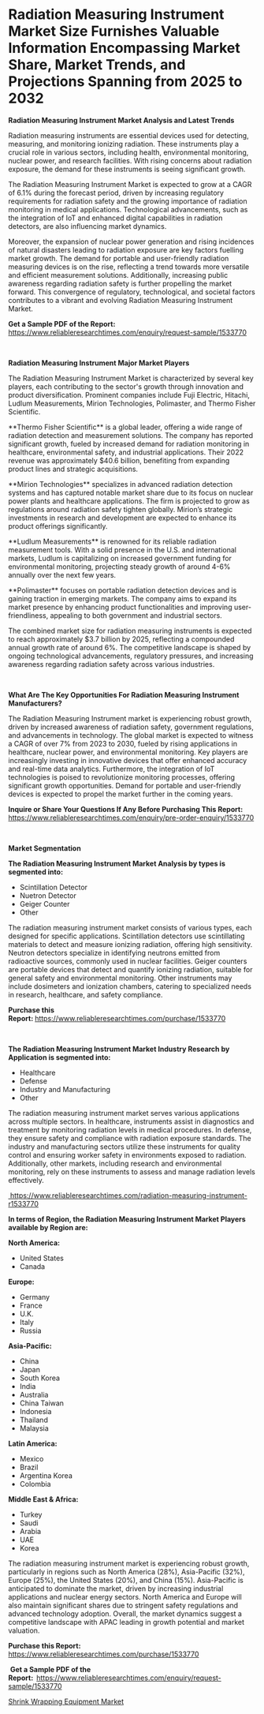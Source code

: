<p><h1>Radiation Measuring Instrument Market Size Furnishes Valuable Information Encompassing Market Share, Market Trends, and Projections Spanning from 2025 to 2032</h1></p><p><strong>Radiation Measuring Instrument Market Analysis and Latest Trends</strong></p>
<p><p>Radiation measuring instruments are essential devices used for detecting, measuring, and monitoring ionizing radiation. These instruments play a crucial role in various sectors, including health, environmental monitoring, nuclear power, and research facilities. With rising concerns about radiation exposure, the demand for these instruments is seeing significant growth.</p><p>The Radiation Measuring Instrument Market is expected to grow at a CAGR of 6.1% during the forecast period, driven by increasing regulatory requirements for radiation safety and the growing importance of radiation monitoring in medical applications. Technological advancements, such as the integration of IoT and enhanced digital capabilities in radiation detectors, are also influencing market dynamics. </p><p>Moreover, the expansion of nuclear power generation and rising incidences of natural disasters leading to radiation exposure are key factors fuelling market growth. The demand for portable and user-friendly radiation measuring devices is on the rise, reflecting a trend towards more versatile and efficient measurement solutions. Additionally, increasing public awareness regarding radiation safety is further propelling the market forward. This convergence of regulatory, technological, and societal factors contributes to a vibrant and evolving Radiation Measuring Instrument Market.</p></p>
<p><strong>Get a Sample PDF of the Report:&nbsp;</strong> <a href="https://www.reliableresearchtimes.com/enquiry/request-sample/1533770?utm_campaign=2040&utm_medium=2&utm_source=Github&utm_content=ia&utm_term=17022025&utm_id=radiation-measuring-instrument">https://www.reliableresearchtimes.com/enquiry/request-sample/1533770</a></p>
<p>&nbsp;</p>
<p><strong>Radiation Measuring Instrument Major Market Players</strong></p>
<p><p>The Radiation Measuring Instrument Market is characterized by several key players, each contributing to the sector's growth through innovation and product diversification. Prominent companies include Fuji Electric, Hitachi, Ludlum Measurements, Mirion Technologies, Polimaster, and Thermo Fisher Scientific.</p><p>**Thermo Fisher Scientific** is a global leader, offering a wide range of radiation detection and measurement solutions. The company has reported significant growth, fueled by increased demand for radiation monitoring in healthcare, environmental safety, and industrial applications. Their 2022 revenue was approximately $40.6 billion, benefiting from expanding product lines and strategic acquisitions.</p><p>**Mirion Technologies** specializes in advanced radiation detection systems and has captured notable market share due to its focus on nuclear power plants and healthcare applications. The firm is projected to grow as regulations around radiation safety tighten globally. Mirion’s strategic investments in research and development are expected to enhance its product offerings significantly.</p><p>**Ludlum Measurements** is renowned for its reliable radiation measurement tools. With a solid presence in the U.S. and international markets, Ludlum is capitalizing on increased government funding for environmental monitoring, projecting steady growth of around 4-6% annually over the next few years.</p><p>**Polimaster** focuses on portable radiation detection devices and is gaining traction in emerging markets. The company aims to expand its market presence by enhancing product functionalities and improving user-friendliness, appealing to both government and industrial sectors.</p><p>The combined market size for radiation measuring instruments is expected to reach approximately $3.7 billion by 2025, reflecting a compounded annual growth rate of around 6%. The competitive landscape is shaped by ongoing technological advancements, regulatory pressures, and increasing awareness regarding radiation safety across various industries.</p></p>
<p>&nbsp;</p>
<p><strong>What Are The Key Opportunities For Radiation Measuring Instrument Manufacturers?</strong></p>
<p><p>The Radiation Measuring Instrument market is experiencing robust growth, driven by increased awareness of radiation safety, government regulations, and advancements in technology. The global market is expected to witness a CAGR of over 7% from 2023 to 2030, fueled by rising applications in healthcare, nuclear power, and environmental monitoring. Key players are increasingly investing in innovative devices that offer enhanced accuracy and real-time data analytics. Furthermore, the integration of IoT technologies is poised to revolutionize monitoring processes, offering significant growth opportunities. Demand for portable and user-friendly devices is expected to propel the market further in the coming years.</p></p>
<p><strong>Inquire or Share Your Questions If Any Before Purchasing This Report:</strong> <a href="https://www.reliableresearchtimes.com/enquiry/pre-order-enquiry/1533770?utm_campaign=2040&utm_medium=2&utm_source=Github&utm_content=ia&utm_term=17022025&utm_id=radiation-measuring-instrument">https://www.reliableresearchtimes.com/enquiry/pre-order-enquiry/1533770</a></p>
<p>&nbsp;</p>
<p><strong>Market Segmentation</strong></p>
<p><strong>The Radiation Measuring Instrument Market Analysis by types is segmented into:</strong></p>
<p><ul><li>Scintillation Detector</li><li>Nuetron Detector</li><li>Geiger Counter</li><li>Other</li></ul></p>
<p><p>The radiation measuring instrument market consists of various types, each designed for specific applications. Scintillation detectors use scintillating materials to detect and measure ionizing radiation, offering high sensitivity. Neutron detectors specialize in identifying neutrons emitted from radioactive sources, commonly used in nuclear facilities. Geiger counters are portable devices that detect and quantify ionizing radiation, suitable for general safety and environmental monitoring. Other instruments may include dosimeters and ionization chambers, catering to specialized needs in research, healthcare, and safety compliance.</p></p>
<p><strong>Purchase this Report:&nbsp;</strong><a href="https://www.reliableresearchtimes.com/purchase/1533770?utm_campaign=2040&utm_medium=2&utm_source=Github&utm_content=ia&utm_term=17022025&utm_id=radiation-measuring-instrument">https://www.reliableresearchtimes.com/purchase/1533770</a></p>
<p>&nbsp;</p>
<p><strong>The Radiation Measuring Instrument Market Industry Research by Application is segmented into:</strong></p>
<p><ul><li>Healthcare</li><li>Defense</li><li>Industry and Manufacturing</li><li>Other</li></ul></p>
<p><p>The radiation measuring instrument market serves various applications across multiple sectors. In healthcare, instruments assist in diagnostics and treatment by monitoring radiation levels in medical procedures. In defense, they ensure safety and compliance with radiation exposure standards. The industry and manufacturing sectors utilize these instruments for quality control and ensuring worker safety in environments exposed to radiation. Additionally, other markets, including research and environmental monitoring, rely on these instruments to assess and manage radiation levels effectively.</p></p>
<p><a href="https://www.reliableresearchtimes.com/radiation-measuring-instrument-r1533770?utm_campaign=2040&utm_medium=2&utm_source=Github&utm_content=ia&utm_term=17022025&utm_id=radiation-measuring-instrument">&nbsp;https://www.reliableresearchtimes.com/radiation-measuring-instrument-r1533770</a></p>
<p><strong>In terms of Region, the Radiation Measuring Instrument Market Players available by Region are:</strong></p>
<p>
    <p> <strong> North America: </strong>
        <ul>
            <li>United States</li>
            <li>Canada</li>
        </ul>
        </p> 
    <p> <strong> Europe: </strong>
        <ul>
            <li>Germany</li>
            <li>France</li>
            <li>U.K.</li>
            <li>Italy</li>
            <li>Russia</li>
        </ul>
        </p> 
    <p> <strong> Asia-Pacific: </strong>
        <ul>
            <li>China</li>
            <li>Japan</li>
            <li>South Korea</li>
            <li>India</li>
            <li>Australia</li>
            <li>China Taiwan</li>
            <li>Indonesia</li>
            <li>Thailand</li>
            <li>Malaysia</li>
        </ul>
        </p> 
    <p> <strong> Latin America: </strong>
        <ul>
            <li>Mexico</li>
            <li>Brazil</li>
            <li>Argentina Korea</li>
            <li>Colombia</li>
        </ul>
        </p> 
    <p> <strong> Middle East & Africa: </strong>
        <ul>
            <li>Turkey</li>
            <li>Saudi</li>
            <li>Arabia</li>
            <li>UAE</li>
            <li>Korea</li>
        </ul>
    </p>
    </p>
<p><p>The radiation measuring instrument market is experiencing robust growth, particularly in regions such as North America (28%), Asia-Pacific (32%), Europe (25%), the United States (20%), and China (15%). Asia-Pacific is anticipated to dominate the market, driven by increasing industrial applications and nuclear energy sectors. North America and Europe will also maintain significant shares due to stringent safety regulations and advanced technology adoption. Overall, the market dynamics suggest a competitive landscape with APAC leading in growth potential and market valuation.</p></p>
<p><strong>Purchase this Report: </strong><a href="https://www.reliableresearchtimes.com/purchase/1533770?utm_campaign=2040&utm_medium=2&utm_source=Github&utm_content=ia&utm_term=17022025&utm_id=radiation-measuring-instrument">https://www.reliableresearchtimes.com/purchase/1533770</a></p>
<p>&nbsp;<strong>Get a Sample PDF of the Report:&nbsp;&nbsp;</strong><a href="https://www.reliableresearchtimes.com/enquiry/request-sample/1533770?utm_campaign=2040&utm_medium=2&utm_source=Github&utm_content=ia&utm_term=17022025&utm_id=radiation-measuring-instrument">https://www.reliableresearchtimes.com/enquiry/request-sample/1533770</a></p>
<p><strong></strong></p>
<p><p><a href="https://github.com/MonroeBullock54/Market-Research-Report-List-1/blob/main/shrink-wrapping-equipment-market.md?utm_campaign=2040&utm_medium=2&utm_source=Github&utm_content=ia&utm_term=17022025&utm_id=radiation-measuring-instrument">Shrink Wrapping Equipment Market</a></p></p>